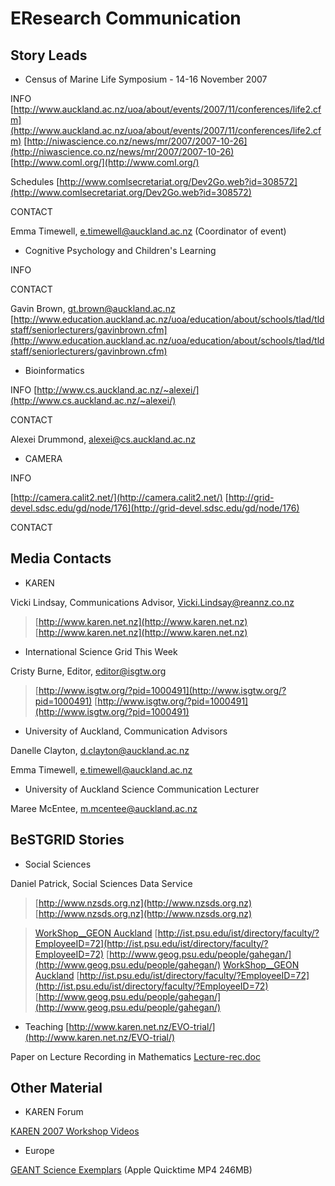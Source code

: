 # EResearch Communication

## Story Leads

- Census of Marine Life Symposium - 14-16 November 2007

INFO
[http://www.auckland.ac.nz/uoa/about/events/2007/11/conferences/life2.cfm](http://www.auckland.ac.nz/uoa/about/events/2007/11/conferences/life2.cfm)
[http://niwascience.co.nz/news/mr/2007/2007-10-26](http://niwascience.co.nz/news/mr/2007/2007-10-26)
[http://www.coml.org/](http://www.coml.org/)

Schedules [http://www.comlsecretariat.org/Dev2Go.web?id=308572](http://www.comlsecretariat.org/Dev2Go.web?id=308572)

CONTACT

Emma Timewell, e.timewell@auckland.ac.nz (Coordinator of event)

- Cognitive Psychology and Children's Learning

INFO

CONTACT

Gavin Brown, gt.brown@auckland.ac.nz
[http://www.education.auckland.ac.nz/uoa/education/about/schools/tlad/tldstaff/seniorlecturers/gavinbrown.cfm](http://www.education.auckland.ac.nz/uoa/education/about/schools/tlad/tldstaff/seniorlecturers/gavinbrown.cfm)

- Bioinformatics

INFO
[http://www.cs.auckland.ac.nz/~alexei/](http://www.cs.auckland.ac.nz/~alexei/)

CONTACT

Alexei Drummond, alexei@cs.auckland.ac.nz

- CAMERA

INFO

[http://camera.calit2.net/](http://camera.calit2.net/)
[http://grid-devel.sdsc.edu/gd/node/176](http://grid-devel.sdsc.edu/gd/node/176)

CONTACT

## Media Contacts

- KAREN

Vicki Lindsay, Communications Advisor, Vicki.Lindsay@reannz.co.nz


>  [http://www.karen.net.nz](http://www.karen.net.nz)
>  [http://www.karen.net.nz](http://www.karen.net.nz)

- International Science Grid This Week

Cristy Burne, Editor, editor@isgtw.org


>  [http://www.isgtw.org/?pid=1000491](http://www.isgtw.org/?pid=1000491)
>  [http://www.isgtw.org/?pid=1000491](http://www.isgtw.org/?pid=1000491)

- University of Auckland, Communication Advisors

Danelle Clayton, d.clayton@auckland.ac.nz

Emma Timewell, e.timewell@auckland.ac.nz

- University of Auckland Science Communication Lecturer

Maree McEntee, m.mcentee@auckland.ac.nz

## BeSTGRID Stories

- Social Sciences

Daniel Patrick, Social Sciences Data Service


>  [http://www.nzsds.org.nz](http://www.nzsds.org.nz)
>  [http://www.nzsds.org.nz](http://www.nzsds.org.nz)


>  [WorkShop__GEON Auckland](workshop__geoscience-collaboration-and-geon-auckland-schedule.md)
>  [http://ist.psu.edu/ist/directory/faculty/?EmployeeID=72](http://ist.psu.edu/ist/directory/faculty/?EmployeeID=72)
>  [http://www.geog.psu.edu/people/gahegan/](http://www.geog.psu.edu/people/gahegan/)
>  [WorkShop__GEON Auckland](workshop__geoscience-collaboration-and-geon-auckland-schedule.md)
>  [http://ist.psu.edu/ist/directory/faculty/?EmployeeID=72](http://ist.psu.edu/ist/directory/faculty/?EmployeeID=72)
>  [http://www.geog.psu.edu/people/gahegan/](http://www.geog.psu.edu/people/gahegan/)

- Teaching
[http://www.karen.net.nz/EVO-trial/](http://www.karen.net.nz/EVO-trial/)

Paper on Lecture Recording in Mathematics [Lecture-rec.doc](/wiki/download/attachments/3818228399/Lecture-rec.doc?version=1&modificationDate=1539354127000&cacheVersion=1&api=v2)

## Other Material

- KAREN Forum

[KAREN 2007 Workshop Videos](/wiki/spaces/BeSTGRID/pages/3818228489)

- Europe

[GEANT Science Exemplars](http://www.math.auckland.ac.nz/~bonning/video/geant.mp4) (Apple Quicktime MP4 246MB)
